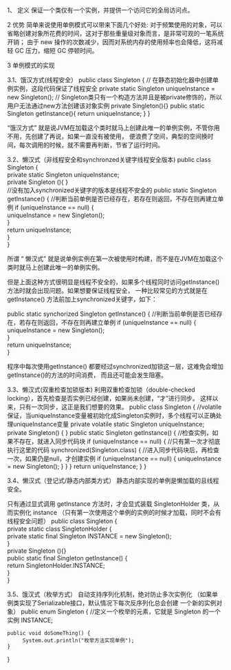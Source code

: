 1、 定义
保证一个类仅有一个实例，并提供一个访问它的全局访问点。

2 优势
简单来说使用单例模式可以带来下面几个好处:
对于频繁使用的对象，可以省略创建对象所花费的时间，这对于那些重量级对象而言，是非常可观的一笔系统开销；
由于 new 操作的次数减少，因而对系统内存的使用频率也会降低，这将减轻 GC 压力，缩短 GC 停顿时间。

3 单例模式的实现

3.1、饿汉方式(线程安全）
public class Singleton {
    // 在静态初始化器中创建单例实例，这段代码保证了线程安全
    private static Singleton uniqueInstance = new Singleton();
    // Singleton类只有一个构造方法并且是被private修饰的，所以用户无法通过new方法创建该对象实例
    private Singleton(){}
    public static Singleton getInstance(){
        return uniqueInstance;
    }
}

“饿汉方式” 就是说JVM在加载这个类时就马上创建此唯一的单例实例，不管你用不用，先创建了再说，如果一直没有被使用，
 便浪费了空间，典型的空间换时间，每次调用的时候，就不需要再判断，节省了运行时间。


3.2、懒汉式（非线程安全和synchronzed关键字线程安全版本)
public class Singleton {  
      private static Singleton uniqueInstance;  
      private Singleton (){
      }   
      //没有加入synchronized关键字的版本是线程不安全的
      public static Singleton getInstance() {
          //判断当前单例是否已经存在，若存在则返回，不存在则再建立单例
	      if (uniqueInstance == null) {  
	          uniqueInstance = new Singleton();  
	      }  
	      return uniqueInstance;  
      }  
}

所谓 “ 懒汉式” 就是说单例实例在第一次被使用时构建，而不是在JVM在加载这个类时就马上创建此唯一的单例实例。

但是上面这种方式很明显是线程不安全的，如果多个线程同时访问getInstance()方法时就会出现问题。如果想要保证线程安全，
一种比较常见的方式就是在getInstance() 方法前加上synchronized关键字，如下：

public static synchorized Singleton getInstance() {
  //判断当前单例是否已经存在，若存在则返回，不存在则再建立单例
  if (uniqueInstance == null) {  
      uniqueInstance = new Singleton();  
  }  
  return uniqueInstance;  
}

程序中每次使用getInstance() 都要经过synchronized加锁这一层，这难免会增加getInstance()的方法的时间消费，
而且还可能会发生阻塞。


3.3、懒汉式(双重检查加锁版本)
利用双重检查加锁（double-checked locking），首先检查是否实例已经创建，如果尚未创建，“才”进行同步。
这样以来，只有一次同步，这正是我们想要的效果。
public class Singleton {
    //volatile保证，当uniqueInstance变量被初始化成Singleton实例时，多个线程可以正确处理uniqueInstance变量
    private volatile static Singleton uniqueInstance;
    private Singleton() {
    }
    public static Singleton getInstance() {
       //检查实例，如果不存在，就进入同步代码块
        if (uniqueInstance == null) {
            //只有第一次才彻底执行这里的代码
            synchronized(Singleton.class) {
               //进入同步代码块后，再检查一次，如果仍是null，才创建实例
                if (uniqueInstance == null) {
                    uniqueInstance = new Singleton();
                }
            }
        }
        return uniqueInstance;
    }
}


3.4、懒汉式（登记式/静态内部类方式）
静态内部实现的单例是懒加载的且线程安全。

只有通过显式调用 getInstance 方法时，才会显式装载 SingletonHolder 类，从而实例化 instance
（只有第一次使用这个单例的实例的时候才加载，同时不会有线程安全问题）
public class Singleton {  
    private static class SingletonHolder {  
        private static final Singleton INSTANCE = new Singleton();  
    }  
    private Singleton (){}  
    public static final Singleton getInstance() {  
        return SingletonHolder.INSTANCE;  
    }  
}  


3.5、饿汉式（枚举方式）
自动支持序列化机制，绝对防止多次实例化 （如果单例类实现了Serializable接口，默认情况下每次反序列化总会创建
一个新的实例对象）
public enum Singleton {
	 //定义一个枚举的元素，它就是 Singleton 的一个实例
    INSTANCE;  
    
    public void doSomeThing() {  
	     System.out.println("枚举方法实现单例");
    }  
}